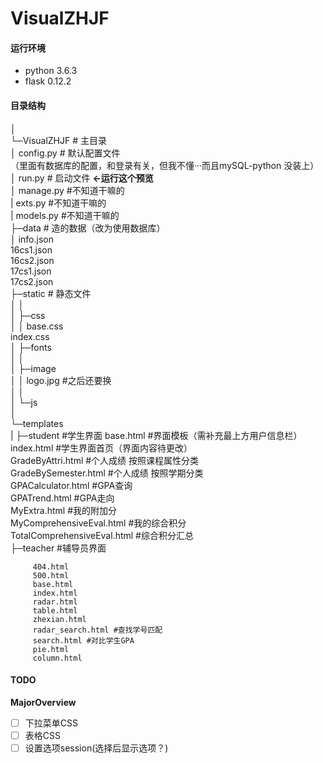 # VisualZHJF

#### 运行环境
- python 3.6.3
- flask 0.12.2

#### 目录结构
│    
└─VisualZHJF    # 主目录  
    │  config.py    # 默认配置文件  
    （里面有数据库的配置，和登录有关，但我不懂···而且mySQL-python 没装上）  
    │  run.py        # 启动文件 **<-运行这个预览**  
    │  manage.py     #不知道干嘛的  
    |  exts.py       #不知道干嘛的  
    |  models.py     #不知道干嘛的     
    ├─data        # 造的数据（改为使用数据库）  
    │  info.json  
       16cs1.json  
       16cs2.json  
       17cs1.json  
       17cs2.json  
    ├─static        # 静态文件  
    │  │    
    │  ├─css  
    │  │      base.css  
              index.css  
    │  ├─fonts  
    │  │        
    │  ├─image  
    │  │      logo.jpg #之后还要换  
    │  │        
    │  └─js  
    │            
    └─templates  
       |
       ├─student #学生界面
              base.html #界面模板（需补充最上方用户信息栏）  
              index.html #学生界面首页（界面内容待更改）  
              GradeByAttri.html #个人成绩 按照课程属性分类  
              GradeBySemester.html #个人成绩 按照学期分类  
              GPACalculator.html #GPA查询  
              GPATrend.html #GPA走向  
              MyExtra.html #我的附加分  
              MyComprehensiveEval.html #我的综合积分  
              TotalComprehensiveEval.html #综合积分汇总  
       ├─teacher #辅导员界面

         404.html  
         500.html
         base.html  
         index.html   
         radar.html  
         table.html  
         zhexian.html  
         radar_search.html #查找学号匹配  
         search.html #对比学生GPA
         pie.html  
         column.html  

#### TODO 

**MajorOverview**  
- [ ] 下拉菜单CSS  
- [ ] 表格CSS  
- [ ] 设置选项session(选择后显示选项？)  
